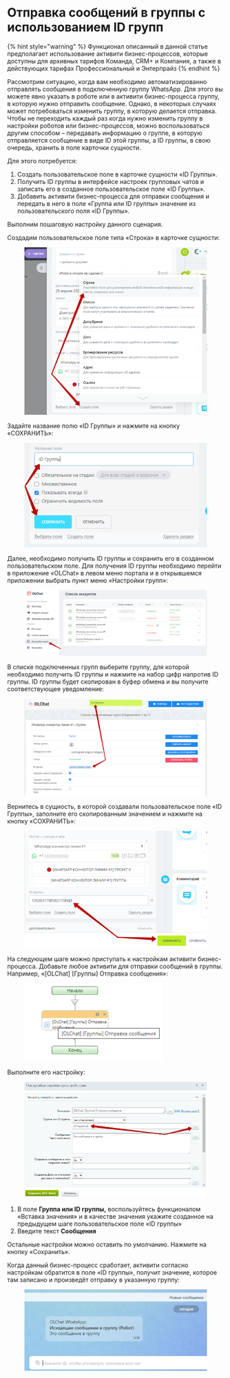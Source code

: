 # Отправка сообщений в группы с использованием ID групп

{% hint style="warning" %}
Функционал описанный в данной статье предполагает использование активити бизнес-процессов, которые доступны для архивных тарифов Команда, CRM+ и Компания, а также в действующих тарифах Профессиональный и Энтерпрайз
{% endhint %}

Рассмотрим ситуацию, когда вам необходимо автоматизированно отправлять сообщения в подключенную группу WhatsApp. Для этого вы можете явно указать в роботе или в активити бизнес-процесса группу, в которую нужно отправить сообщение. Однако, в некоторых случаях может потребоваться изменить группу, в которую делается отправка. Чтобы не переходить каждый раз когда нужно изменить группу в настройки роботов или бизнес-процессов, можно воспользоваться другим способом – передавать информацию о группе, в которую отправляется сообщение в виде ID этой группы, а ID группы, в свою очередь, хранить в поле карточки сущности.

Для этого потребуется:

1. Создать пользовательское поле в карточке сущности «ID Группы».
2. Получить ID группы в интерфейсе настроек групповых чатов и записать его в созданное пользовательское поле «ID Группы».
3. Добавить активити бизнес-процесса для отправки сообщения и передать в него в поле «Группа или ID группы» значение из пользовательского поля «ID Группы».

Выполним пошаговую настройку данного сценария.

Создадим пользовательское поле типа «Строка» в карточке сущности:

<figure><img src="../../.gitbook/assets/image (1) (1) (1) (1) (1) (1) (1) (1) (1) (1) (1) (1) (1) (1) (1).png" alt=""><figcaption></figcaption></figure>

Задайте название полю «ID Группы» и нажмите на кнопку «СОХРАНИТЬ»:

<figure><img src="../../.gitbook/assets/image (1) (1) (1) (1) (1) (1) (1) (1) (1) (1) (1) (1) (1) (1) (1) (1).png" alt=""><figcaption></figcaption></figure>

Далее, необходимо получить ID группы и сохранить его в созданном пользовательском поле. Для получения ID группы необходимо перейти в приложение «OLChat» в левом меню портала и в открывшемся приложении выбрать пункт меню «Настройки групп»:

<figure><img src="../../.gitbook/assets/image (2) (1) (1) (1) (1) (1) (1) (1).png" alt=""><figcaption></figcaption></figure>

В списке подключенных групп выберите группу, для которой необходимо получить ID группы и нажмите на набор цифр напротив ID группы. ID группы будет скопирован в буфер обмена и вы получите соответствующее уведомление:

<figure><img src="../../.gitbook/assets/image (3) (1) (1) (1) (1).png" alt=""><figcaption></figcaption></figure>

Вернитесь в сущность, в которой создавали пользовательское поле «ID Группы», заполните его скопированным значением и нажмите на кнопку «СОХРАНИТЬ»:

<figure><img src="../../.gitbook/assets/image (4) (1) (1).png" alt=""><figcaption></figcaption></figure>

На следующем шаге можно приступать к настройкам активити бизнес-процесса. Добавьте любое активити для отправки сообщений в группы. Например, «\[OLChat] \[Группы] Отправка сообщения»:

<figure><img src="../../.gitbook/assets/image (5) (1).png" alt=""><figcaption></figcaption></figure>

Выполните его настройку:

<figure><img src="../../.gitbook/assets/image (6).png" alt=""><figcaption></figcaption></figure>

1. В поле **Группа или ID группы,** воспользуйтесь функционалом «Вставка значения» и в качестве значения укажите созданное на предыдущем шаге пользовательское поле «ID группы»
2. Введите текст **Сообщения**

Остальные настройки можно оставить по умолчанию. Нажмите на кнопку «Сохранить».

Когда данный бизнес-процесс сработает, активити согласно настройкам обратится в поле «ID группы», получит значение, которое там записано и произведёт отправку в указанную группу:

<figure><img src="../../.gitbook/assets/image (7).png" alt=""><figcaption></figcaption></figure>
